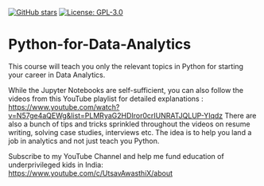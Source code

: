 [![GitHub stars](https://img.shields.io/github/stars/ItsAwSM/Python-for-Data-Analytics.svg)](https://github.com/ItsAwSM/Python-for-Data-Analytics/stargazers)
[![License: GPL-3.0](https://img.shields.io/badge/License-GPL--3.0-blue.svg)](https://www.gnu.org/licenses/gpl-3.0.html)

# Python-for-Data-Analytics
This course will teach you only the relevant topics in Python for starting your career in Data Analytics. 

While the Jupyter Notebooks are self-sufficient, you can also follow the videos from this YouTube playlist for detailed explanations : 
https://www.youtube.com/watch?v=N57ge4aQEWg&list=PLMRyaG2HDIror0crIUNRATJQLUP-YIqdz
There are also a bunch of tips and tricks sprinkled throughout the videos on resume writing, solving case studies, interviews etc. The idea is to help you land a job in analytics and not just teach you Python. 

Subscribe to my YouTube Channel and help me fund education of underprivileged kids in India: https://www.youtube.com/c/UtsavAwasthiX/about
